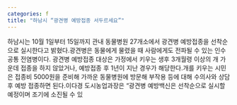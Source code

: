 ```yaml
---
categories: f
title: "하남시 “광견병 예방접종 서두르세요”"
---
```

하남시는 10월 1일부터 15일까지 관내 동물병원 27개소에서 광견병 예방접종을 선착순으로 실시한다고 밝혔다.광견병은 동물에게 물렸을 때 사람에게도 전파될 수 있는 인수공통 전염병이다. 광견병 예방접종 대상은 가정에서 키우는 생후 3개월령 이상의 개 가운데 접종을 하지 않았거나, 예방접종 후 1년이 지난 경우가 해당한다.개를 키우는 시민은 접종비 5000원을 준비해 가까운 동물병원에 방문해 부작용 등에 대해 수의사와 상담 후 예방 접종하면 된다.이다경 도시농업과장은 “광견병 예방백신은 선착순으로 실시할 예정이며 조기에 소진될 수 있